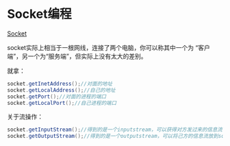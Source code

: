 # Socket编程
[Socket](https://www.zhihu.com/question/29637351/answer/67610424)

socket实际上相当于一根网线，连接了两个电脑，你可以称其中一个为 “客户端”，另一个为“服务端”，但实际上没有太大的差别。

就拿：

```java
socket.getInetAddress();//对面的地址
socket.getLocalAddress();//自己的地址
socket.getPort();//对面的进程的端口
socket.getLocalPort();//自己进程的端口
```

关于流操作：

```java
socket.getInputStream();//得到的是一个inputstream，可以获得对方发过来的信息流
socket.getOutputStream();//得到的是一个outputstream，可以将己方的信息流放到socket上传给对方
```

